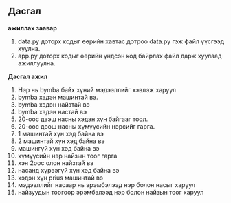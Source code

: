 ## Дасгал
**ажиллах заавар**
1. data.py доторх кодыг өөрийн хавтас дотроо data.py гэж файл үүсгээд хуулна.
2. app.py доторх кодыг өөрийн үндсэн код байрлах файл дарж хуулаад ажиллуулна.

**Дасгал ажил**
1. Нэр нь bymba байх хүний мэдээллийг хэвлэж харуул
2. bymba хэдэн машинтай вэ.
3. bymba хэдэн найзтай вэ
4. bymba хэдэн настай вэ
5. 20-оос дээш насны хэдэн хүн байгааг тоол.
6. 20-оос доош насны хүмүүсийн нэрсийг гарга.
7. 1 машинтай хүн хэд байна вэ
8. 2 машинтай хүн хэд байна вэ
9. машингүй хүн хэд байна вэ
10. хүмүүсийн нэр найзын тоог гарга
11. хэн 2оос олон найзтай вэ
12. насанд хүрээгүй хүн хэд байна вэ
13. хэдэн хүн prius машинтай вэ
14. мэдээллийг насаар нь эрэмбэлээд нэр болон насыг харуул
15. найзуудын тоогоор эрэмбэлээд нэр болон найзын тоог харуул
